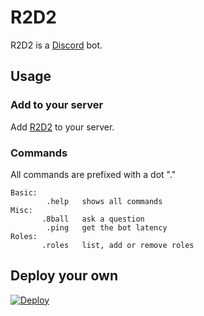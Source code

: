 # R2D2
R2D2 is a [Discord](https://discord.com/) bot.

## Usage

### Add to your server
Add [R2D2](https://discord.com/api/oauth2/authorize?client_id=751926044960882829&permissions=8&scope=bot) to your server.

### Commands

All commands are prefixed with a dot "." <br />
```
Basic: 
        .help   shows all commands  
Misc: 
       .8ball   ask a question
        .ping   get the bot latency
Roles: 
       .roles   list, add or remove roles
```

## Deploy your own

[![Deploy](https://www.herokucdn.com/deploy/button.svg)](https://heroku.com/deploy?template=https://github.com/dferndz/r2d2)
